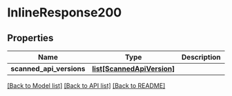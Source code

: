 # InlineResponse200

## Properties
Name | Type | Description | Notes
------------ | ------------- | ------------- | -------------
**scanned_api_versions** | [**list[ScannedApiVersion]**](ScannedApiVersion.md) |  | 

[[Back to Model list]](../README.md#documentation-for-models) [[Back to API list]](../README.md#documentation-for-api-endpoints) [[Back to README]](../README.md)


